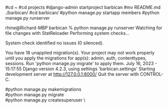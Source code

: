 #cd ~
#cd projects
#django-admin startproject barbican
#mv README.md ./barbican/
#cd barbican/
#python manage.py startapp members
#python manage.py runserver

rhine@Richard-MBP barbican % python manage.py runserver
Watching for file changes with StatReloader
Performing system checks...

System check identified no issues (0 silenced).

You have 18 unapplied migration(s). Your project may not work properly until you apply the migrations for app(s): admin, auth, contenttypes, sessions.
Run 'python manage.py migrate' to apply them.
July 16, 2023 - 15:17:55
Django version 4.2.3, using settings 'barbican.settings'
Starting development server at http://127.0.0.1:8000/
Quit the server with CONTROL-C.

#python manage.py makemigrations \
#python manage.py migrate \
#python manage.py createsuperuser \

